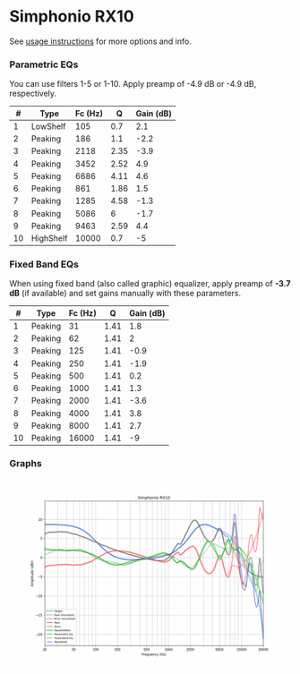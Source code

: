 # Simphonio RX10
See [usage instructions](https://github.com/jaakkopasanen/AutoEq#usage) for more options and info.

### Parametric EQs
You can use filters 1-5 or 1-10. Apply preamp of -4.9 dB or -4.9 dB, respectively.

|   # | Type      |   Fc (Hz) |    Q |   Gain (dB) |
|-----|-----------|-----------|------|-------------|
|   1 | LowShelf  |       105 | 0.7  |         2.1 |
|   2 | Peaking   |       186 | 1.1  |        -2.2 |
|   3 | Peaking   |      2118 | 2.35 |        -3.9 |
|   4 | Peaking   |      3452 | 2.52 |         4.9 |
|   5 | Peaking   |      6686 | 4.11 |         4.6 |
|   6 | Peaking   |       861 | 1.86 |         1.5 |
|   7 | Peaking   |      1285 | 4.58 |        -1.3 |
|   8 | Peaking   |      5086 | 6    |        -1.7 |
|   9 | Peaking   |      9463 | 2.59 |         4.4 |
|  10 | HighShelf |     10000 | 0.7  |        -5   |

### Fixed Band EQs
When using fixed band (also called graphic) equalizer, apply preamp of **-3.7 dB** (if available) and set gains manually with these parameters.

|   # | Type    |   Fc (Hz) |    Q |   Gain (dB) |
|-----|---------|-----------|------|-------------|
|   1 | Peaking |        31 | 1.41 |         1.8 |
|   2 | Peaking |        62 | 1.41 |         2   |
|   3 | Peaking |       125 | 1.41 |        -0.9 |
|   4 | Peaking |       250 | 1.41 |        -1.9 |
|   5 | Peaking |       500 | 1.41 |         0.2 |
|   6 | Peaking |      1000 | 1.41 |         1.3 |
|   7 | Peaking |      2000 | 1.41 |        -3.6 |
|   8 | Peaking |      4000 | 1.41 |         3.8 |
|   9 | Peaking |      8000 | 1.41 |         2.7 |
|  10 | Peaking |     16000 | 1.41 |        -9   |

### Graphs
![](./Simphonio%20RX10.png)
